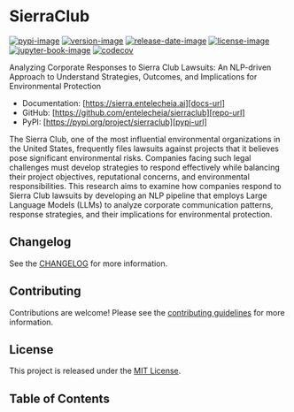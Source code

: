 # SierraClub

[![pypi-image]][pypi-url]
[![version-image]][release-url]
[![release-date-image]][release-url]
[![license-image]][license-url]
[![jupyter-book-image]][docs-url]
[![codecov][codecov-image]][codecov-url]

<!-- Links: -->
[hyperfast python template]: https://github.com/entelecheia/hyperfast-python-template

[codecov-image]: https://codecov.io/gh/entelecheia/sierraclub/branch/main/graph/badge.svg?token=5kQdiYJHiq
[codecov-url]: https://codecov.io/gh/entelecheia/sierraclub
[pypi-image]: https://img.shields.io/pypi/v/sierraclub
[license-image]: https://img.shields.io/github/license/entelecheia/sierraclub
[license-url]: https://github.com/entelecheia/sierraclub/blob/main/LICENSE
[version-image]: https://img.shields.io/github/v/release/entelecheia/sierraclub?sort=semver
[release-date-image]: https://img.shields.io/github/release-date/entelecheia/sierraclub
[release-url]: https://github.com/entelecheia/sierraclub/releases
[jupyter-book-image]: https://jupyterbook.org/en/stable/_images/badge.svg

[repo-url]: https://github.com/entelecheia/sierraclub
[pypi-url]: https://pypi.org/project/sierraclub
[docs-url]: https://sierra.entelecheia.ai
[changelog]: https://github.com/entelecheia/sierraclub/blob/main/CHANGELOG.md
[contributing guidelines]: https://github.com/entelecheia/sierraclub/blob/main/CONTRIBUTING.md
<!-- Links: -->

Analyzing Corporate Responses to Sierra Club Lawsuits: An NLP-driven Approach to Understand Strategies, Outcomes, and Implications for Environmental Protection

- Documentation: [https://sierra.entelecheia.ai][docs-url]
- GitHub: [https://github.com/entelecheia/sierraclub][repo-url]
- PyPI: [https://pypi.org/project/sierraclub][pypi-url]

The Sierra Club, one of the most influential environmental organizations in the United States, frequently files lawsuits against projects that it believes pose significant environmental risks. Companies facing such legal challenges must develop strategies to respond effectively while balancing their project objectives, reputational concerns, and environmental responsibilities. This research aims to examine how companies respond to Sierra Club lawsuits by developing an NLP pipeline that employs Large Language Models (LLMs) to analyze corporate communication patterns, response strategies, and their implications for environmental protection.

## Changelog

See the [CHANGELOG] for more information.

## Contributing

Contributions are welcome! Please see the [contributing guidelines] for more information.

## License

This project is released under the [MIT License][license-url].

## Table of Contents

```{tableofcontents}
```
